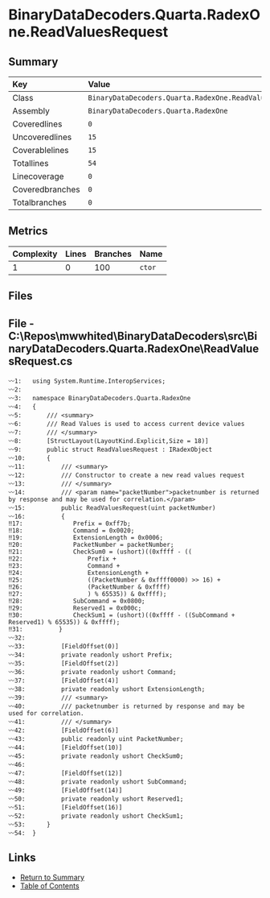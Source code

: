 ﻿# BinaryDataDecoders.Quarta.RadexOne.ReadValuesRequest

## Summary

| Key             | Value                                                  |
| :-------------- | :----------------------------------------------------- |
| Class           | `BinaryDataDecoders.Quarta.RadexOne.ReadValuesRequest` |
| Assembly        | `BinaryDataDecoders.Quarta.RadexOne`                   |
| Coveredlines    | `0`                                                    |
| Uncoveredlines  | `15`                                                   |
| Coverablelines  | `15`                                                   |
| Totallines      | `54`                                                   |
| Linecoverage    | `0`                                                    |
| Coveredbranches | `0`                                                    |
| Totalbranches   | `0`                                                    |

## Metrics

| Complexity | Lines | Branches | Name    |
| :--------- | :---- | :------- | :------ |
| 1          | 0     | 100      | `ctor`  |

## Files

## File - C:\Repos\mwwhited\BinaryDataDecoders\src\BinaryDataDecoders.Quarta.RadexOne\ReadValuesRequest.cs

```CSharp
〰1:   using System.Runtime.InteropServices;
〰2:   
〰3:   namespace BinaryDataDecoders.Quarta.RadexOne
〰4:   {
〰5:       /// <summary>
〰6:       /// Read Values is used to access current device values
〰7:       /// </summary>
〰8:       [StructLayout(LayoutKind.Explicit,Size = 18)]
〰9:       public struct ReadValuesRequest : IRadexObject
〰10:      {
〰11:          /// <summary>
〰12:          /// Constructor to create a new read values request
〰13:          /// </summary>
〰14:          /// <param name="packetNumber">packetnumber is returned by response and may be used for correlation.</param>
〰15:          public ReadValuesRequest(uint packetNumber)
〰16:          {
‼17:              Prefix = 0xff7b;
‼18:              Command = 0x0020;
‼19:              ExtensionLength = 0x0006;
‼20:              PacketNumber = packetNumber;
‼21:              CheckSum0 = (ushort)((0xffff - ((
‼22:                  Prefix +
‼23:                  Command +
‼24:                  ExtensionLength +
‼25:                  ((PacketNumber & 0xffff0000) >> 16) +
‼26:                  (PacketNumber & 0xffff)
‼27:                  ) % 65535)) & 0xffff);
‼28:              SubCommand = 0x0800;
‼29:              Reserved1 = 0x000c;
‼30:              CheckSum1 = (ushort)((0xffff - ((SubCommand + Reserved1) % 65535)) & 0xffff);
‼31:          }
〰32:  
〰33:          [FieldOffset(0)]
〰34:          private readonly ushort Prefix;
〰35:          [FieldOffset(2)]
〰36:          private readonly ushort Command;
〰37:          [FieldOffset(4)]
〰38:          private readonly ushort ExtensionLength;
〰39:          /// <summary>
〰40:          /// packetnumber is returned by response and may be used for correlation.
〰41:          /// </summary>
〰42:          [FieldOffset(6)]
〰43:          public readonly uint PacketNumber;
〰44:          [FieldOffset(10)]
〰45:          private readonly ushort CheckSum0;
〰46:  
〰47:          [FieldOffset(12)]
〰48:          private readonly ushort SubCommand;
〰49:          [FieldOffset(14)]
〰50:          private readonly ushort Reserved1;
〰51:          [FieldOffset(16)]
〰52:          private readonly ushort CheckSum1;
〰53:      }
〰54:  }
```

## Links

* [Return to Summary](Summary.md)
* [Table of Contents](../TOC.md)

